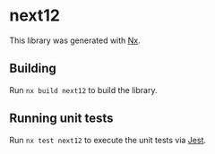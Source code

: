 # next12

This library was generated with [Nx](https://nx.dev).

## Building

Run `nx build next12` to build the library.

## Running unit tests

Run `nx test next12` to execute the unit tests via [Jest](https://jestjs.io).

